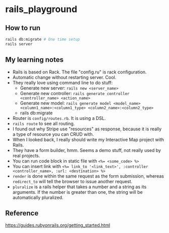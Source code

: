 # rails_playground

## How to run
```bash
rails db:migrate # One time setup
rails server
```

## My learning notes
* Rails is based on Rack. The file "config.ru" is rack configuration.
* Automatic change without restarting server. Cool.
* They really love using command line to do stuff:
    * Generate new server: `rails new <server_name>`
    * Generate new controller: `rails generate controller <controller_name> <action_name>`
    * Generate new model: `rails generate model <model_name> <column1_name>:<column1_type> <column2_name>:<column2_type>`
    * rails db:migrate
* Router is `config/routes.rb`. It is using a DSL.
* `rails route` to see all routing.
* I found out why Stripe use "resources" as response, because it is really a type of resource you can CRUD with.
* When I looked back, I really should write my Interactive Map project with Rails.
* They have a form builder, hmm. Seems a demo stuff, not really used by real projects.
* You can run code block in static file with `<%= <some_code> %>`
* You can insert link with `<%= link_to '<link_text>', :controller <controller_name>, :url: <destination> %>`
* `render` is done within the same request as the form submission, whereas `redirect_to` will tell the browser to issue another request.
* `pluralize` is a rails helper that takes a number and a string as its arguments. If the number is greater than one, the string will be automatically pluralized.

## Reference
https://guides.rubyonrails.org/getting_started.html

